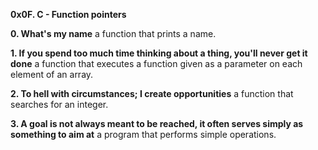 __0x0F. C - Function pointers__

__0. What's my name__
	a function that prints a name.

__1. If you spend too much time thinking about a thing, you'll never get it done__
	 a function that executes a function given as a parameter on each element of an array.

__2. To hell with circumstances; I create opportunities__
	a function that searches for an integer.

__3. A goal is not always meant to be reached, it often serves simply as something to aim at__
	 a program that performs simple operations.
